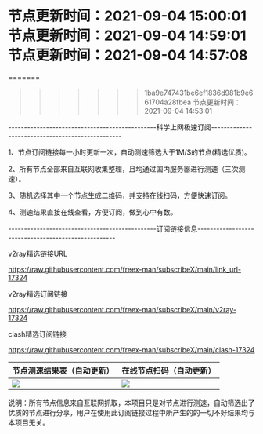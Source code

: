 节点更新时间：2021-09-04 15:00:01 <!-- 星期 6 -->
节点更新时间：2021-09-04 14:59:01 <!-- 星期 6 -->
节点更新时间：2021-09-04 14:57:08 <!-- 星期 6 -->
=======
=======
>>>>>>> 1ba9e747431be6ef1836d981b9e661704a28fbea
节点更新时间：2021-09-04 14:53:01 <!-- 星期 6 -->

-----------------------------------------------科学上网极速订阅-------------------------------------------------

1、节点订阅链接每一小时更新一次，自动测速筛选大于1M/S的节点(精选优质)。

2、所有节点全部来自互联网收集整理，且均通过国内服务器进行测速（三次测速）。

3、随机选择其中一个节点生成二维码，并支持在线扫码，方便快速订阅。

4、测速结果直接在线查看，方便订阅，做到心中有数。

-----------------------------------------------订阅链接信息----------------------------------------------------

v2ray精选链接URL

https://raw.githubusercontent.com/freex-man/subscribeX/main/link_url-17324


v2ray精选订阅链接

https://raw.githubusercontent.com/freex-man/subscribeX/main/v2ray-17324


clash精选订阅链接

https://raw.githubusercontent.com/freex-man/subscribeX/main/clash-17324


|节点测速结果表（自动更新）|在线节点扫码（自动更新）|
|---------------------------------------------|---------------------------------------------|
|<img src="https://raw.githubusercontent.com/freex-man/subscribeX/main/speed.png"/>|<img src="https://raw.githubusercontent.com/freex-man/subscribeX/main/qrcode.png">|

说明：所有节点信息来自互联网抓取，本项目只是对节点进行测速，自动筛选出了优质的节点进行分享，用户在使用此订阅链接过程中所产生的的一切不好结果均与本项目无关。


